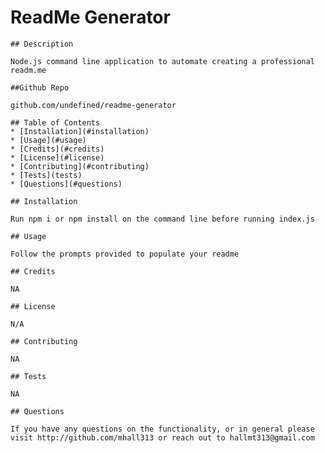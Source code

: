 # ReadMe Generator
    
    ## Description

    Node.js command line application to automate creating a professional readm.me

    ##Github Repo

    github.com/undefined/readme-generator

    ## Table of Contents
    * [Installation](#installation)
    * [Usage](#usage)
    * [Credits](#credits)
    * [License](#license)
    * [Contributing](#contributing)
    * [Tests](tests)
    * [Questions](#questions)

    ## Installation

    Run npm i or npm install on the command line before running index.js

    ## Usage

    Follow the prompts provided to populate your readme

    ## Credits

    NA

    ## License

    N/A

    ## Contributing
    
    NA

    ## Tests

    NA
    
    ## Questions

    If you have any questions on the functionality, or in general please visit http://github.com/mhall313 or reach out to hallmt313@gmail.com

  